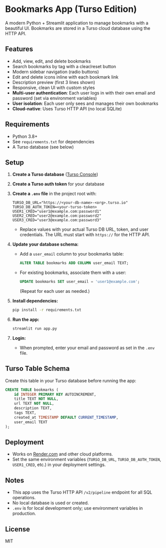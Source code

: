 # Bookmarks App (Turso Edition)

A modern Python + Streamlit application to manage bookmarks with a beautiful UI. Bookmarks are stored in a Turso cloud database using the HTTP API.

## Features
- Add, view, edit, and delete bookmarks
- Search bookmarks by tag with a clear/reset button
- Modern sidebar navigation (radio buttons)
- Edit and delete icons inline with each bookmark link
- Description preview (first 3 lines shown)
- Responsive, clean UI with custom styles
- **Multi-user authentication**: Each user logs in with their own email and password (set via environment variables)
- **User isolation**: Each user only sees and manages their own bookmarks
- **Cloud-native**: Uses Turso HTTP API (no local SQLite)

## Requirements
- Python 3.8+
- See `requirements.txt` for dependencies
- A Turso database (see below)

## Setup
1. **Create a Turso database** ([Turso Console](https://console.turso.tech/))
2. **Create a Turso auth token** for your database
3. **Create a `.env` file** in the project root with:
   ```env
   TURSO_DB_URL="https://<your-db-name>-<org>.turso.io"
   TURSO_DB_AUTH_TOKEN=<your-turso-token>
   USER1_CRED="user1@example.com:password1"
   USER2_CRED="user2@example.com:password2"
   USER3_CRED="user3@example.com:password3"
   ```
   - Replace values with your actual Turso DB URL, token, and user credentials. The URL must start with `https://` for the HTTP API.

4. **Update your database schema:**
   - Add a `user_email` column to your bookmarks table:
     ```sql
     ALTER TABLE bookmarks ADD COLUMN user_email TEXT;
     ```
   - For existing bookmarks, associate them with a user:
     ```sql
     UPDATE bookmarks SET user_email = 'user1@example.com';
     ```
     (Repeat for each user as needed.)

5. **Install dependencies:**
   ```bash
   pip install -r requirements.txt
   ```

6. **Run the app:**
   ```bash
   streamlit run app.py
   ```

7. **Login:**
   - When prompted, enter your email and password as set in the `.env` file.

## Turso Table Schema
Create this table in your Turso database before running the app:
```sql
CREATE TABLE bookmarks (
    id INTEGER PRIMARY KEY AUTOINCREMENT,
    title TEXT NOT NULL,
    url TEXT NOT NULL,
    description TEXT,
    tags TEXT,
    created_at TIMESTAMP DEFAULT CURRENT_TIMESTAMP,
    user_email TEXT
);
```

## Deployment
- Works on [Render.com](https://render.com/) and other cloud platforms.
- Set the same environment variables (`TURSO_DB_URL`, `TURSO_DB_AUTH_TOKEN`, `USER1_CRED`, etc.) in your deployment settings.

## Notes
- This app uses the Turso HTTP API `/v2/pipeline` endpoint for all SQL operations.
- No local database is used or created.
- `.env` is for local development only; use environment variables in production.

## License
MIT

